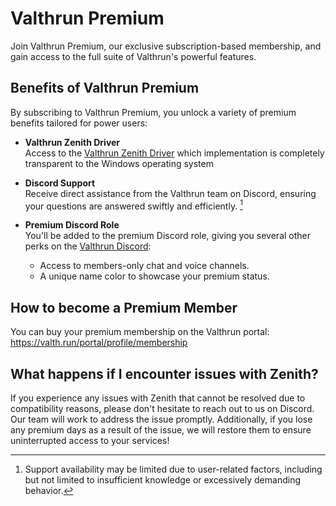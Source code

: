 # Valthrun Premium

Join Valthrun Premium, our exclusive subscription-based membership, and gain access to the full suite of Valthrun's powerful features.

## Benefits of Valthrun Premium

By subscribing to Valthrun Premium, you unlock a variety of premium benefits tailored for power users:

- **Valthrun Zenith Driver**  
  Access to the [Valthrun Zenith Driver](../getting-started/driver/zenith/) which implementation is completely transparent to the Windows operating system

- **Discord Support**  
  Receive direct assistance from the Valthrun team on Discord, ensuring your questions are answered swiftly and efficiently. [^1]

- **Premium Discord Role**  
  You'll be added to the premium Discord role, giving you several other perks on the [Valthrun Discord](/general/discord):
  - Access to members-only chat and voice channels.
  - A unique name color to showcase your premium status.

## How to become a Premium Member

You can buy your premium membership on the Valthrun portal:  
https://valth.run/portal/profile/membership

[^1]: Support availability may be limited due to user-related factors, including but not limited to insufficient knowledge or excessively demanding behavior.

## What happens if I encounter issues with Zenith?

If you experience any issues with Zenith that cannot be resolved due to compatibility reasons, please don't hesitate to reach out to us on Discord. Our team will work to address the issue promptly. Additionally, if you lose any premium days as a result of the issue, we will restore them to ensure uninterrupted access to your services!
